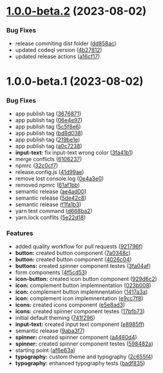# [1.0.0-beta.2](https://github.com/Zenklub/freud-ds-mobile/compare/v1.0.0-beta.1...v1.0.0-beta.2) (2023-08-02)


### Bug Fixes

* release commiting dist folder ([dd858ac](https://github.com/Zenklub/freud-ds-mobile/commit/dd858acf6602232694f8194c055c5ec97cd5f903))
* updated codeql version ([4b27812](https://github.com/Zenklub/freud-ds-mobile/commit/4b2781219900de0000d88d67481a93943461f373))
* updated release actions ([a16cf17](https://github.com/Zenklub/freud-ds-mobile/commit/a16cf1721567024d55c2d99c15b893f85449a738))

# 1.0.0-beta.1 (2023-08-02)


### Bug Fixes

* app publish tag ([3676871](https://github.com/Zenklub/freud-ds-mobile/commit/36768719f444d4ef5349e97194d1448fffa7f12a))
* app publish tag ([06e4e97](https://github.com/Zenklub/freud-ds-mobile/commit/06e4e9741a1977a54d451e2042339dede88d11b4))
* app publish tag ([5c5f8e6](https://github.com/Zenklub/freud-ds-mobile/commit/5c5f8e6e705c92f4d9eff214c4470e6f2b483c7b))
* app publish tag ([bd8d038](https://github.com/Zenklub/freud-ds-mobile/commit/bd8d03887cb730a48bb2556e6d197a1dad864850))
* app publish tag ([219be1e](https://github.com/Zenklub/freud-ds-mobile/commit/219be1ec5b14709eb30ba3c313d88a4b7db7ffc8))
* app publish tag ([a0c7238](https://github.com/Zenklub/freud-ds-mobile/commit/a0c72386da8d933780d7bb864922c0d7787592c3))
* **input-text:** fix input-text wrong color ([3fa41b1](https://github.com/Zenklub/freud-ds-mobile/commit/3fa41b124d390f2d3a0aad923eb7a923dbc0d1b0))
* merge conflicts ([6106237](https://github.com/Zenklub/freud-ds-mobile/commit/61062377592dae18ecc6001e17421b3f872c6848))
* npmrc ([32c0cf7](https://github.com/Zenklub/freud-ds-mobile/commit/32c0cf701ec1e389597aaf65e12ae252802cb44e))
* release.config.js ([41d99ae](https://github.com/Zenklub/freud-ds-mobile/commit/41d99aeedeac4993a9f5fc4069dfea139b8a00d7))
* remove lost console.log ([0e4a3e0](https://github.com/Zenklub/freud-ds-mobile/commit/0e4a3e0fc120fabfad34e8896a24400c9694d92c))
* removed npmrc ([61af1bb](https://github.com/Zenklub/freud-ds-mobile/commit/61af1bb2bd735308b3146244f015ca80fd4a920a))
* semantic release ([ae4ad00](https://github.com/Zenklub/freud-ds-mobile/commit/ae4ad007e36c42400b9c2175d9086ef85a836ab5))
* semantic release ([5de42c8](https://github.com/Zenklub/freud-ds-mobile/commit/5de42c8760a2001ccabde652ad62c6167f2e005d))
* semantic release ([f1fa1b3](https://github.com/Zenklub/freud-ds-mobile/commit/f1fa1b3109a401717227959514c565b7b84ab223))
* yarn test command ([d668ba2](https://github.com/Zenklub/freud-ds-mobile/commit/d668ba23be2681c210c61318860b00d75cec29a7))
* yarn.lock conflits ([5e22d18](https://github.com/Zenklub/freud-ds-mobile/commit/5e22d182c9cd1363ad4964e8962d95927bb72df6))


### Features

* added quality workflow for pull requests ([921796f](https://github.com/Zenklub/freud-ds-mobile/commit/921796f2c72f2aea3f2e40c6e42761fe3c5af5e2))
* **button:** created button component ([7a0348c](https://github.com/Zenklub/freud-ds-mobile/commit/7a0348ca5e09a05b55bf0553b2a5ff649b208ca4))
* **button:** created button component ([4026c04](https://github.com/Zenklub/freud-ds-mobile/commit/4026c04cfbcb461afaaded97f0c68ae42a1a22f6))
* **buttons:** created spinner component testes ([3fa04af](https://github.com/Zenklub/freud-ds-mobile/commit/3fa04af43b6f1eac37d11b7113f0cb18279beed7))
* form components ([4f5cd53](https://github.com/Zenklub/freud-ds-mobile/commit/4f5cd534f1954121f33619d65013774581a87595))
* **icon-button:** created icon button component ([929d6c2](https://github.com/Zenklub/freud-ds-mobile/commit/929d6c2047fa9c90824a516cd6938558d6cf2192))
* **icon:** complement button implemnentation ([023b008](https://github.com/Zenklub/freud-ds-mobile/commit/023b008deca6c9a4e2ae17d609640b73fd043336))
* **icon:** complement button implemnentation ([1417a3a](https://github.com/Zenklub/freud-ds-mobile/commit/1417a3a2f62f125f230b1ed982fb9a7645575c06))
* **icon:** complement icon implemnentation ([e9cc7f8](https://github.com/Zenklub/freud-ds-mobile/commit/e9cc7f8c46bb59b6a3baac44b798291ce44b9e57))
* **icons:** created icons component ([e5e8ad3](https://github.com/Zenklub/freud-ds-mobile/commit/e5e8ad321a01f4aabae2e5cd4d95b3d83fdb84b1))
* **icons:** created spinner component testes ([17bfb73](https://github.com/Zenklub/freud-ds-mobile/commit/17bfb73db6882bd0ea5646211cccfa55419119ac))
* initial default theming ([741f296](https://github.com/Zenklub/freud-ds-mobile/commit/741f296ba72309d37f637dd0ec88afc55ce7e21e))
* **input-text:** created input text component ([e8985ff](https://github.com/Zenklub/freud-ds-mobile/commit/e8985ffff9f9dd28798afed8a4e2666fbaebef05))
* semantic release ([9aba3f7](https://github.com/Zenklub/freud-ds-mobile/commit/9aba3f701aa76d79ddf7c7769f6f9cba2c5660e4))
* **spinner:** created spinner component ([a4480d4](https://github.com/Zenklub/freud-ds-mobile/commit/a4480d42f586966ea5cb3906ad62f763f23f4108))
* **spinner:** created spinner component testes ([598482a](https://github.com/Zenklub/freud-ds-mobile/commit/598482ab2ac7a2a7d4c7e76a6998074625ed8ff2))
* starting point ([af6e63a](https://github.com/Zenklub/freud-ds-mobile/commit/af6e63a456af80e8fca9e5f736e68dfd01a3912c))
* **typography:** custom theme and typography ([2c655f4](https://github.com/Zenklub/freud-ds-mobile/commit/2c655f4b4defae6fdf6843674103767ae7540c33))
* **typography:** enhanced typography tests ([badf835](https://github.com/Zenklub/freud-ds-mobile/commit/badf835f7e0095491be0e6b1598edb761bcb339a))
